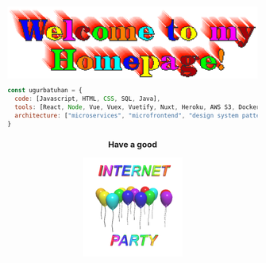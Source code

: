 ### 

<!--
**ugurbatuhan/ugurbatuhan** is a ✨ _special_ ✨ repository because its `README.md` (this file) appears on your GitHub profile.

Here are some ideas to get you started:

- 🔭 I’m currently working on ...
- 🌱 I’m currently learning ...
- 👯 I’m looking to collaborate on ...
- 🤔 I’m looking for help with ...
- 💬 Ask me about ...
- 📫 How to reach me: ...
- 😄 Pronouns: ...
- ⚡ Fun fact: ...
-->

<div align="center">
<img src="https://github.com/ugurbatuhan/ugurbatuhan/blob/main/images/welcome.gif" alt="Fan" align="center">
</div>



```javascript
const ugurbatuhan = {
  code: [Javascript, HTML, CSS, SQL, Java],
  tools: [React, Node, Vue, Vuex, Vuetify, Nuxt, Heroku, AWS S3, Docker],
  architecture: ["microservices", "microfrontend", "design system pattern"],
}
```
<div align="center">
<h3>Have a good</h3>
<div>
<img src="https://github.com/ugurbatuhan/ugurbatuhan/blob/main/images/balloon.gif" align="center" width = "200px" height = "200px">
</div>
</div>

